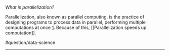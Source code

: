 *What is parallelization?* 

Parallelization, also known as parallel computing, is the practice of designing programs to process data in parallel, performing multiple computations at once [1]. Because of this, [[Parallelization speeds up computation]]. 

#question/data-science 

---
[1]: https://www.computerhope.com/jargon/p/parallelization.htm